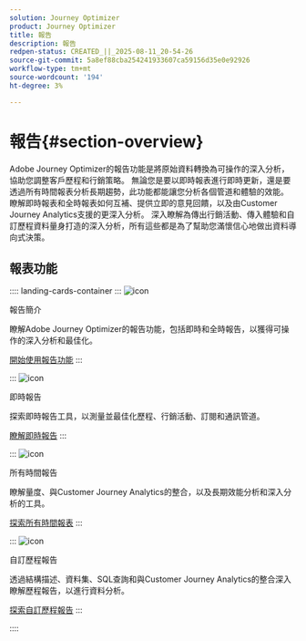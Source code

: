 ```yaml
---
solution: Journey Optimizer
product: Journey Optimizer
title: 報告
description: 報告
redpen-status: CREATED_||_2025-08-11_20-54-26
source-git-commit: 5a8ef88cba254241933607ca59156d35e0e92926
workflow-type: tm+mt
source-wordcount: '194'
ht-degree: 3%

---
```



# 報告{#section-overview}

Adobe Journey Optimizer的報告功能是將原始資料轉換為可操作的深入分析，協助您調整客戶歷程和行銷策略。 無論您是要以即時報表進行即時更新，還是要透過所有時間報表分析長期趨勢，此功能都能讓您分析各個管道和體驗的效能。 瞭解即時報表和全時報表如何互補、提供立即的意見回饋，以及由Customer Journey Analytics支援的更深入分析。 深入瞭解為傳出行銷活動、傳入體驗和自訂歷程資料量身打造的深入分析，所有這些都是為了幫助您滿懷信心地做出資料導向式決策。

## 報表功能

:::: landing-cards-container
:::
![icon](https://cdn.experienceleague.adobe.com/icons/book.svg)

報告簡介

瞭解Adobe Journey Optimizer的報告功能，包括即時和全時報告，以獲得可操作的深入分析和最佳化。

[開始使用報告功能](../using/reports/gs-reports.md)
:::

:::
![icon](https://cdn.experienceleague.adobe.com/icons/chart-line.svg)

即時報告

探索即時報告工具，以測量並最佳化歷程、行銷活動、訂閱和通訊管道。

[瞭解即時報告](live-report-landing-page.md)
:::

:::
![icon](https://cdn.experienceleague.adobe.com/icons/list-check.svg)

所有時間報告

瞭解量度、與Customer Journey Analytics的整合，以及長期效能分析和深入分析的工具。

[探索所有時間報表](channel-report-landing-page.md)
:::

:::
![icon](https://cdn.experienceleague.adobe.com/icons/code-branch.svg)

自訂歷程報告

透過結構描述、資料集、SQL查詢和與Customer Journey Analytics的整合深入瞭解歷程報告，以進行資料分析。

[探索自訂歷程報告](reports-landing-page.md)
:::

::::
